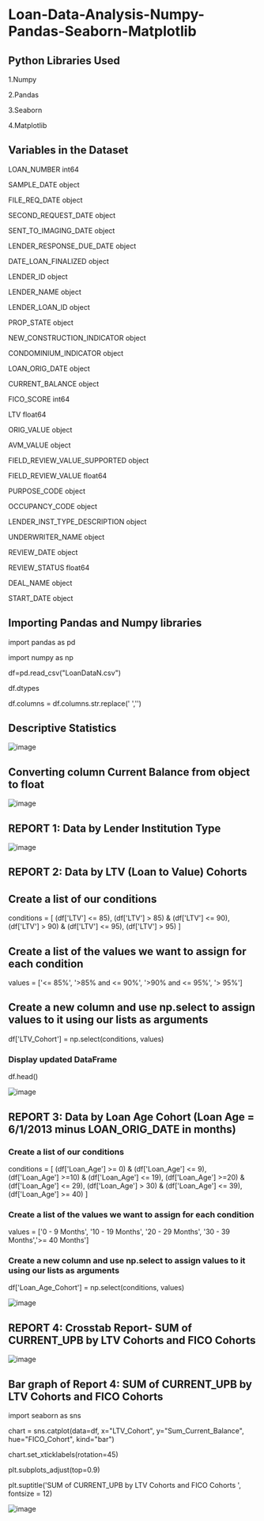 # Loan-Data-Analysis-Numpy-Pandas-Seaborn-Matplotlib

## Python Libraries Used 

1.Numpy

2.Pandas

3.Seaborn

4.Matplotlib

## Variables in the Dataset

LOAN_NUMBER                       int64

SAMPLE_DATE                      object

FILE_REQ_DATE                    object

SECOND_REQUEST_DATE              object

SENT_TO_IMAGING_DATE             object

LENDER_RESPONSE_DUE_DATE         object

DATE_LOAN_FINALIZED              object

LENDER_ID                        object

LENDER_NAME                      object

LENDER_LOAN_ID                   object

PROP_STATE                       object

NEW_CONSTRUCTION_INDICATOR       object

CONDOMINIUM_INDICATOR            object

LOAN_ORIG_DATE                   object

 CURRENT_BALANCE                 object
 
FICO_SCORE                        int64

LTV                             float64

 ORIG_VALUE                      object
 
 AVM_VALUE                       object
 
FIELD_REVIEW_VALUE_SUPPORTED     object

FIELD_REVIEW_VALUE              float64

PURPOSE_CODE                     object

OCCUPANCY_CODE                   object

LENDER_INST_TYPE_DESCRIPTION     object

UNDERWRITER_NAME                 object

REVIEW_DATE                      object

REVIEW_STATUS                   float64

DEAL_NAME                        object

START_DATE                       object

## Importing Pandas and Numpy libraries
import pandas as pd

import numpy as np

df=pd.read_csv("LoanDataN.csv")

df.dtypes

df.columns = df.columns.str.replace(' ','')

## Descriptive Statistics

![image](https://user-images.githubusercontent.com/100436462/221300960-02dce4a9-1cce-492c-bc7a-a36f6076acaf.png)

## Converting column Current Balance from object to float

![image](https://user-images.githubusercontent.com/100436462/221301132-a9457ff1-15a5-4b9f-b3a5-5dbc70a9253c.png)

## REPORT 1: Data by Lender Institution Type

![image](https://user-images.githubusercontent.com/100436462/221303280-0392d82f-488c-473b-97a1-944b9df35c49.png)

## REPORT 2: Data by LTV (Loan to Value) Cohorts

## Create a list of our conditions
conditions = [
    (df['LTV'] <= 85),
    (df['LTV'] > 85) & (df['LTV'] <= 90),
    (df['LTV'] > 90) & (df['LTV'] <= 95),
    (df['LTV'] > 95)
    ]

## Create a list of the values we want to assign for each condition
values = ['<= 85%', '>85% and <= 90%', '>90% and <= 95%', '> 95%']

## Create a new column and use np.select to assign values to it using our lists as arguments
df['LTV_Cohort'] = np.select(conditions, values)

### Display updated DataFrame
df.head()

![image](https://user-images.githubusercontent.com/100436462/221303749-e0b19ffb-5cad-4c0a-a4bc-0cc1cf74cfec.png)

## REPORT 3: Data by Loan Age Cohort (Loan Age = 6/1/2013 minus LOAN_ORIG_DATE in months)

### Create a list of our conditions
conditions = [
    (df['Loan_Age'] >= 0) & (df['Loan_Age'] <= 9),
    (df['Loan_Age'] >=10) & (df['Loan_Age'] <= 19),
    (df['Loan_Age'] >=20) & (df['Loan_Age'] <= 29),
    (df['Loan_Age'] > 30) & (df['Loan_Age'] <= 39),
    (df['Loan_Age'] >= 40)
    ]

### Create a list of the values we want to assign for each condition
values = ['0 - 9 Months', '10 - 19 Months', '20 - 29 Months', '30 - 39 Months','>= 40 Months']

### Create a new column and use np.select to assign values to it using our lists as arguments
df['Loan_Age_Cohort'] = np.select(conditions, values)

![image](https://user-images.githubusercontent.com/100436462/221304273-c0764891-85a5-427b-9b11-cd5d4da1bf85.png)

## REPORT 4: Crosstab Report- SUM of CURRENT_UPB by LTV Cohorts and FICO Cohorts


![image](https://user-images.githubusercontent.com/100436462/221304535-7527e9ca-c910-4a8e-9a09-b4842882af93.png)

## Bar graph of  Report 4: SUM of CURRENT_UPB by LTV Cohorts and FICO Cohorts

import seaborn as sns

chart = sns.catplot(data=df, x="LTV_Cohort", y="Sum_Current_Balance", hue="FICO_Cohort", kind="bar")

chart.set_xticklabels(rotation=45)

plt.subplots_adjust(top=0.9)

plt.suptitle('SUM of CURRENT_UPB by LTV Cohorts and FICO Cohorts ', fontsize = 12)

![image](https://user-images.githubusercontent.com/100436462/221304741-685f0005-e895-4b1d-b374-cc2322d094ab.png)






